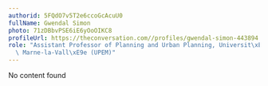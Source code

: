 ```yaml
---
authorid: 5FQdO7v5T2e6ccoGcAcuU0
fullName: Gwendal Simon
photo: 71zDBbvPSE6iE6yOoOIKC8
profileUrl: https://theconversation.com//profiles/gwendal-simon-443894
role: "Assistant Professor of Planning and Urban Planning, Universit\xE9 Paris-Est\
  \ Marne-la-Vall\xE9e (UPEM)"
---
```

No content found